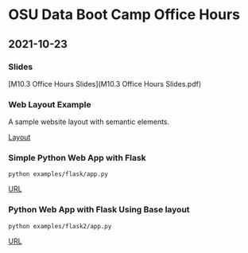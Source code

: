 # OSU Data Boot Camp Office Hours

## 2021-10-23

### Slides

[M10.3 Office Hours Slides](M10.3 Office Hours Slides.pdf)

### Web Layout Example

A sample website layout with semantic elements.

[Layout](examples/web-layout/index.html)

### Simple Python Web App with Flask

`python examples/flask/app.py`

[URL](http://127.0.0.1:5000)

### Python Web App with Flask Using Base layout

`python examples/flask2/app.py`

[URL](http://127.0.0.1:5001)
